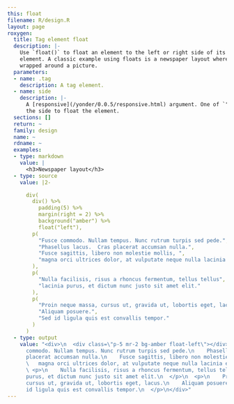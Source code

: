 ```yaml
---
this: float
filename: R/design.R
layout: page
roxygen:
  title: Tag element float
  description: |-
    Use `float()` to float an element to the left or right side of its parent
    element. A classic example using floats is a newspaper layout where text is
    wrapped around a picture.
  parameters:
  - name: .tag
    description: A tag element.
  - name: side
    description: |-
      A [responsive](/yonder/0.0.5/responsive.html) argument. One of `"left"` or `"right"` specifying
      the side to float the element.
  sections: []
  return: ~
  family: design
  name: ~
  rdname: ~
  examples:
  - type: markdown
    value: |
      <h3>Newspaper layout</h3>
  - type: source
    value: |2-

      div(
        div() %>%
          padding(5) %>%
          margin(right = 2) %>%
          background("amber") %>%
          float("left"),
        p(
          "Fusce commodo. Nullam tempus. Nunc rutrum turpis sed pede.",
          "Phasellus lacus.  Cras placerat accumsan nulla.",
          "Fusce sagittis, libero non molestie mollis, ",
          "magna orci ultrices dolor, at vulputate neque nulla lacinia eros."
        ),
        p(
          "Nulla facilisis, risus a rhoncus fermentum, tellus tellus",
          "lacinia purus, et dictum nunc justo sit amet elit."
        ),
        p(
          "Proin neque massa, cursus ut, gravida ut, lobortis eget, lacus.",
          "Aliquam posuere.",
          "Sed id ligula quis est convallis tempor."
        )
      )
  - type: output
    value: "<div>\n  <div class=\"p-5 mr-2 bg-amber float-left\"></div>\n  <p>\n    Fusce
      commodo. Nullam tempus. Nunc rutrum turpis sed pede.\n    Phasellus lacus.  Cras
      placerat accumsan nulla.\n    Fusce sagittis, libero non molestie mollis, \n
      \   magna orci ultrices dolor, at vulputate neque nulla lacinia eros.\n  </p>\n
      \ <p>\n    Nulla facilisis, risus a rhoncus fermentum, tellus tellus\n    lacinia
      purus, et dictum nunc justo sit amet elit.\n  </p>\n  <p>\n    Proin neque massa,
      cursus ut, gravida ut, lobortis eget, lacus.\n    Aliquam posuere.\n    Sed
      id ligula quis est convallis tempor.\n  </p>\n</div>"
---
```

